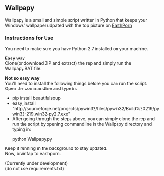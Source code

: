 
<h2>Wallpapy</h2>

Wallpapy is a small and simple script written in Python that keeps your Windows' wallpaper udpated with the top picture on <a href="http://www.reddit.com/r/earthporn">EarthPorn</a>

<h3>Instructions for Use</h3>
You need to make sure you have Python 2.7 installed on your machine.

<b>Easy way</b><br>
Clone(or download ZIP and extract) the rep and simply run the Wallpapy.BAT file.

<b>Not so easy way</b><br>
You'll need to install the following things before you can run the script. Open the commandline and type in:
<ul>
<li>
  pip install beautifulsoup
</li>
<li>
  easy_install "http://sourceforge.net/projects/pywin32/files/pywin32/Build%20219/pywin32-219.win32-py2.7.exe"
</li>
<li>After going through the steps above, you can simply clone the rep and run the script by opening commandline in the Wallpapy directory and typing in:

  python Wallpapy.py
</li>
</ul> 
Keep it running in the background to stay updated.
<br>Now, brainfap to earthporn.

(Currently under development)<br>
(do not use requirements.txt)
